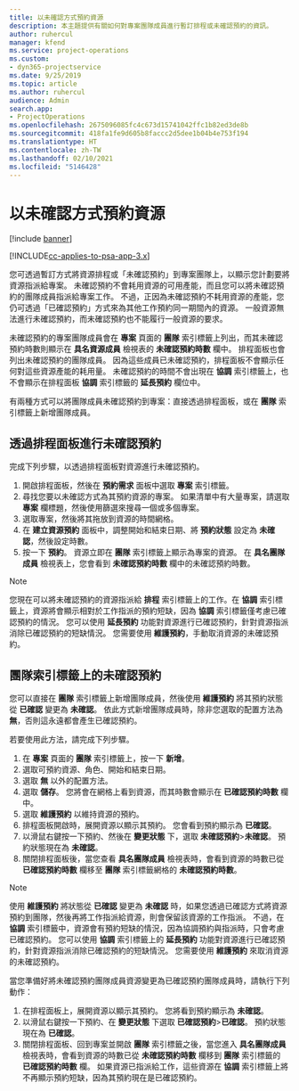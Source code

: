 ```yaml
---
title: 以未確認方式預約資源
description: 本主題提供有關如何對專案團隊成員進行暫訂排程或未確認預約的資訊。
author: ruhercul
manager: kfend
ms.service: project-operations
ms.custom:
- dyn365-projectservice
ms.date: 9/25/2019
ms.topic: article
ms.author: ruhercul
audience: Admin
search.app:
- ProjectOperations
ms.openlocfilehash: 2675096085fc4c673d15741042ffc1b82ed3de8b
ms.sourcegitcommit: 418fa1fe9d605b8faccc2d5dee1b04b4e753f194
ms.translationtype: HT
ms.contentlocale: zh-TW
ms.lasthandoff: 02/10/2021
ms.locfileid: "5146428"
---
```

# <a name="soft-book-a-resource"></a>以未確認方式預約資源

[!include [banner](../includes/psa-now-project-operations.md)]

[!INCLUDE[cc-applies-to-psa-app-3.x](../includes/cc-applies-to-psa-app-3x.md)]

您可透過暫訂方式將資源排程或「未確認預約」到專案團隊上，以顯示您計劃要將資源指派給專案。 未確認預約不會耗用資源的可用產能，而且您可以將未確認預約的團隊成員指派給專案工作。 不過，正因為未確認預約不耗用資源的產能，您仍可透過「已確認預約」方式來為其他工作預約同一期間內的資源。 一般資源無法進行未確認預約，而未確認預約也不能履行一般資源的要求。

未確認預約的專案團隊成員會在 **專案** 頁面的 **團隊** 索引標籤上列出，而其未確認預約時數則顯示在 **具名資源成員** 檢視表的 **未確認預約時數** 欄中。 排程面板也會列出未確認預約的團隊成員。 因為這些成員已未確認預約，排程面板不會顯示任何對這些資源產能的耗用量。 未確認預約的時間不會出現在 **協調** 索引標籤上，也不會顯示在排程面板 **協調** 索引標籤的 **延長預約** 欄位中。 

有兩種方式可以將團隊成員未確認預約到專案：直接透過排程面板，或在 **團隊** 索引標籤上新增團隊成員。 

## <a name="soft-book-from-the-schedule-board"></a>透過排程面板進行未確認預約
完成下列步驟，以透過排程面板對資源進行未確認預約。 

1. 開啟排程面板，然後在 **預約需求** 面板中選取 **專案** 索引標籤。
2. 尋找您要以未確認方式為其預約資源的專案。 如果清單中有大量專案，請選取 **專案** 欄標題，然後使用篩選來搜尋一個或多個專案。
3. 選取專案，然後將其拖放到資源的時間網格。
5. 在 **建立資源預約** 面板中，調整開始和結束日期、將 **預約狀態** 設定為 **未確認**，然後設定時數。 
6. 按一下 **預約**。 資源立即在 **團隊** 索引標籤上顯示為專案的資源。 在 **具名團隊成員** 檢視表上，您會看到 **未確認預約時數** 欄中的未確認預約時數。

> [!NOTE]
> 您現在可以將未確認預約的資源指派給 **排程** 索引標籤上的工作。在 **協調** 索引標籤上，資源將會顯示相對於工作指派的預約短缺，因為 **協調** 索引標籤僅考慮已確認預約的情況。 您可以使用 **延長預約** 功能對資源進行已確認預約，針對資源指派消除已確認預約的短缺情況。 您需要使用 **維護預約**，手動取消資源的未確認預約。

## <a name="soft-book-on-the-team-tab"></a>團隊索引標籤上的未確認預約

您可以直接在 **團隊** 索引標籤上新增團隊成員，然後使用 **維護預約** 將其預約狀態從 **已確認** 變更為 **未確認**。 依此方式新增團隊成員時，除非您選取的配置方法為 **無**，否則這永遠都會產生已確認預約。

若要使用此方法，請完成下列步驟。

1. 在 **專案** 頁面的 **團隊** 索引標籤上，按一下 **新增**。
2. 選取可預約資源、角色、開始和結束日期。
3. 選取 **無** 以外的配置方法。
4. 選取 **儲存**。 您將會在網格上看到資源，而其時數會顯示在 **已確認預約時數** 欄中。
5. 選取 **維護預約** 以維持資源的預約。
6. 排程面板開啟時，展開資源以顯示其預約。 您會看到預約顯示為 **已確認**。
7. 以滑鼠右鍵按一下預約、然後在 **變更狀態** 下，選取 **未確認預約**\>**未確認**。 預約狀態現在為 **未確認**。
8. 關閉排程面板後，當您查看 **具名團隊成員** 檢視表時，會看到資源的時數已從 **已確認預約時數** 欄移至 **團隊** 索引標籤網格的 **未確認預約時數**。

> [!NOTE]
> 使用 **維護預約** 將狀態從 **已確認** 變更為 **未確認** 時，如果您透過已確認方式將資源預約到團隊，然後再將工作指派給資源，則會保留該資源的工作指派。 不過，在 **協調** 索引標籤中，資源會有預約短缺的情況，因為協調預約與指派時，只會考慮已確認預約。 您可以使用 **協調** 索引標籤上的 **延長預約** 功能對資源進行已確認預約，針對資源指派消除已確認預約的短缺情況。 您需要使用 **維護預約** 來取消資源的未確認預約。

當您準備好將未確認預約團隊成員資源變更為已確認預約團隊成員時，請執行下列動作：

1. 在排程面板上，展開資源以顯示其預約。 您將看到預約顯示為 **未確認**。
2. 以滑鼠右鍵按一下預約、在 **變更狀態** 下選取 **已確認預約**\>**已確認**。 預約狀態現在為 **已確認**。
3. 關閉排程面板、回到專案並開啟 **團隊** 索引標籤之後，當您進入 **具名團隊成員** 檢視表時，會看到資源的時數已從 **未確認預約時數** 欄移到 **團隊** 索引標籤的 **已確認預約時數** 欄。 如果資源已指派給工作，這些資源在 **協調** 索引標籤上將不再顯示預約短缺，因為其預約現在是已確認預約。

